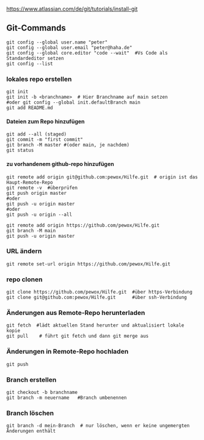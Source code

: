 https://www.atlassian.com/de/git/tutorials/install-git

## Git-Commands
```
git config --global user.name "peter"
git config --global user.email "peter@haha.de"
git config --global core.editor "code --wait"  #Vs Code als Standardeditor setzen
git config --list
```
### lokales repo erstellen
```
git init
git init -b <branchname>  # Hier Branchname auf main setzen
#oder git config --global init.defaultBranch main
git add README.md
```
#### Dateien zum Repo hinzufügen
```
git add --all (staged)
git commit -m "first commit"
git branch -M master #(oder main, je nachdem)
git status
```
#### zu vorhandenem github-repo hinzufügen
```
git remote add origin git@github.com:pewox/Hilfe.git  # origin ist das Haupt-Remote-Repo
git remote -v  #überprüfen
git push origin master
#oder
git push -u origin master
#oder
git push -u origin --all

git remote add origin https://github.com/pewox/Hilfe.git
git branch -M main
git push -u origin master
```
### URL ändern
```
git remote set-url origin https://github.com/pewox/Hilfe.git
```
### repo clonen
```
git clone https://github.com/pewox/Hilfe.git  #über https-Verbindung
git clone git@github.com:pewox/Hilfe.git      #über ssh-Verbindung
```
### Änderungen aus Remote-Repo herunterladen
```
git fetch  #lädt aktuellen Stand herunter und aktualisiert lokale kopie
git pull    # führt git fetch und dann git merge aus 
```
### Änderungen in Remote-Repo hochladen
```
git push
```
### Branch erstellen
```
git checkout -b branchname
git branch -m neuername   #Branch umbenennen
```
### Branch löschen
```
git branch -d mein-Branch  # nur löschen, wenn er keine ungemergten Änderungen enthält
```
